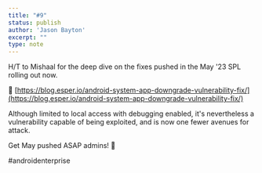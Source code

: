 ```yaml
---
title: "#9"
status: publish
author: 'Jason Bayton'
excerpt: ""
type: note
---
```

H/T to Mishaal for the deep dive on the fixes pushed in the May '23 SPL rolling out now. 

🔗 [https://blog.esper.io/android-system-app-downgrade-vulnerability-fix/](https://blog.esper.io/android-system-app-downgrade-vulnerability-fix/)

Although limited to local access with debugging enabled, it's nevertheless a vulnerability capable of being exploited, and is now one fewer avenues for attack. 

Get May pushed ASAP admins! 📱

#androidenterprise